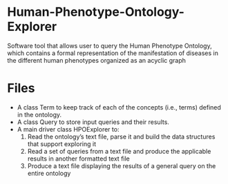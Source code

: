 # Human-Phenotype-Ontology-Explorer
Software tool that allows user to query the Human Phenotype Ontology, which contains a formal representation of the manifestation of diseases in the different human phenotypes organized as an acyclic graph 


# Files
- A class Term to keep track of each of the concepts (i.e., terms) defined in the ontology.
- A class Query to store input queries and their results.
- A main driver class HPOExplorer to: 
  1. Read the ontology’s text file, parse it and build the data structures that support exploring it
  2. Read a set of queries from a text file and produce the applicable results in another formatted text file
  3. Produce a text file displaying the results of a general query on the entire ontology
